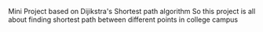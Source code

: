  Mini Project based on Dijikstra's Shortest path algorithm
So  this project is all about finding shortest path between different points in college campus




